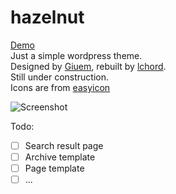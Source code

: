 # hazelnut
[Demo](https://yuusan.xyz)  
Just a simple wordpress theme.  
Designed by [Giuem](https://www.giuem.com), rebuilt by [lchord](https://yuusan.xyz).  
Still under construction.  
Icons are from [easyicon](http://www.easyicon.net)  

![Screenshot](https://raw.githubusercontent.com/lchord/wp-theme-hazelnut/master/screenshot.png)  


Todo:  
- [ ] Search result page  
- [ ] Archive template  
- [ ] Page template  
- [ ] ...
